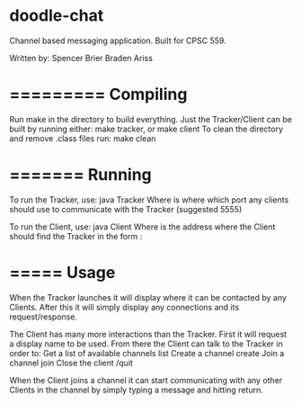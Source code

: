 # doodle-chat
Channel based messaging application. Built for CPSC 559.

Written by:
	Spencer Brier
	Braden Ariss

=========
Compiling
=========
Run make in the directory to build everything.
Just the Tracker/Client can be built by running either:
	make tracker, or
	make client
To clean the directory and remove .class files run:
	make clean

=======
Running
=======
To run the Tracker, use:
	java Tracker <port>
Where <port> is where which port any clients should use to communicate with the Tracker (suggested 5555)

To run the Client, use:
	java Client <tracker-address>
Where <tracker-address> is the address where the Client should find the Tracker in the form <ip>:<port>

=====
Usage
=====
When the Tracker launches it will display where it can be contacted by any Clients. After this it will simply display any connections and its request/response.

The Client has many more interactions than the Tracker. First it will request a display name to be used. From there the Client can talk to the Tracker in order to:
	Get a list of available channels
		list
	Create a channel
		create <channel-name>
	Join a channel
		join <channel-name>
	Close the client
		/quit

When the Client joins a channel it can start communicating with any other Clients in the channel by simply typing a message and hitting return.
